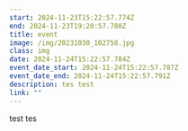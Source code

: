 ```yaml
---
start: 2024-11-23T15:22:57.774Z
end: 2024-11-23T19:20:57.780Z
title: event
image: /img/20231030_102758.jpg
class: img
date: 2024-11-24T15:22:57.784Z
event_date_start: 2024-11-24T15:22:57.787Z
event_date_end: 2024-11-24T15:22:57.791Z
description: tes test
link: ""
---
```

test tes 